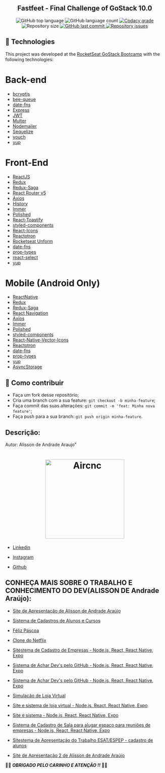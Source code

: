 <h2 align="center">
  Fastfeet - Final Challenge of GoStack 10.0
</h2>
<p align="center">
  <img alt="GitHub top language" src="https://img.shields.io/github/languages/top/alissonandrade2020/FastFeet.svg">

  <img alt="GitHub language count" src="https://img.shields.io/github/languages/count/alissonandrade2020/FastFeet.svg">

  <a href="https://www.codacy.com/app/alissonandrade2020/FastFeet?utm_source=github.com&amp;utm_medium=referral&amp;utm_content=alissonandrade2020/FastFeet&amp;utm_campaign=Badge_Grade">
    <img alt="Codacy grade" src="https://img.shields.io/codacy/grade/1b577a07dda843aba09f4bc55d1af8fc.svg">
  </a>

  <img alt="Repository size" src="https://img.shields.io/github/repo-size/alissonandrade2020/FastFeet.svg">
  <a href="https://github.com/alissonandrade2020/FastFeet/commits/master">
    <img alt="GitHub last commit" src="https://img.shields.io/github/last-commit/alissonandrade2020/FastFeet.svg">
  </a>

  <a href="https://github.com/alissonandrade2020/FastFeet/issues">
    <img alt="Repository issues" src="https://img.shields.io/github/issues/alissonandrade2020/FastFeet.svg">
  </a>
</p>

## :rocket: Technologies

This project was developed at the [RocketSeat GoStack Bootcamp](https://rocketseat.com.br/bootcamp) with the following technologies:

# Back-end

- [bcryptjs](https://github.com/dcodeIO/bcrypt.js)
- [bee-queue](https://github.com/bee-queue/bee-queue)
- [date-fns](https://date-fns.org/)
- [Express](https://expressjs.com/pt-br/)
- [JWT](https://github.com/auth0/node-jsonwebtoken)
- [Multer](https://github.com/expressjs/multer)
- [Nodemailer](https://nodemailer.com/about/)
- [Sequelize](https://sequelize.org/)
- [youch](https://github.com/poppinss/youch)
- [yup](https://github.com/jquense/yup)


# Front-End

-  [ReactJS](https://reactjs.org/)
-  [Redux](https://redux.js.org/)
-  [Redux-Saga](https://redux-saga.js.org/)
-  [React Router v5](https://github.com/ReactTraining/react-router)
-  [Axios](https://github.com/axios/axios)
-  [History](https://www.npmjs.com/package/history)
-  [Immer](https://github.com/immerjs/immer)
-  [Polished](https://polished.js.org/)
-  [React-Toastify](https://fkhadra.github.io/react-toastify/)
-  [styled-components](https://www.styled-components.com/)
-  [React-Icons](https://react-icons.netlify.com/)
-  [Reactotron](https://infinite.red/reactotron)
-  [Rocketseat Unform](https://github.com/Rocketseat/unform)
-  [date-fns](https://date-fns.org/)
-  [prop-types](https://github.com/facebook/prop-types)
-  [react-select](https://react-select.com/home)
-  [yup](https://github.com/jquense/yup)

# Mobile (Android Only)

-  [ReactNative](https://reactnative.dev/)
-  [Redux](https://redux.js.org/)
-  [Redux-Saga](https://redux-saga.js.org/)
-  [React Navigation](https://reactnavigation.org/)
-  [Axios](https://github.com/axios/axios)
-  [Immer](https://github.com/immerjs/immer)
-  [Polished](https://polished.js.org/)
-  [styled-components](https://www.styled-components.com/)
-  [React-Native-Vector-Icons](https://github.com/oblador/react-native-vector-icons)
-  [Reactotron](https://infinite.red/reactotron)
-  [date-fns](https://date-fns.org/)
-  [prop-types](https://github.com/facebook/prop-types)
-  [yup](https://github.com/jquense/yup)
-  [AsyncStorage](https://github.com/react-native-community/async-storage)

## 🤔 Como contribuir

- Faça um fork desse repositório;
- Cria uma branch com a sua feature: `git checkout -b minha-feature`;
- Faça commit das suas alterações: `git commit -m 'feat: Minha nova feature'`;
- Faça push para a sua branch: `git push origin minha-feature`.

## Descrição:

Autor: Alisson de Andrade Araujo"

<h1 align="center">
    <img alt="Aircnc" title="#delicinha" src="https://avatars3.githubusercontent.com/u/39311340?s=400&u=f8570819489cb64bb45dfbfb85f2a82f1b56d11f&v=4" width="250px" />
</h1>

 - [Linkedin](https://www.linkedin.com/in/alisson-de-andrade-ara%C3%BAjo-160224190/)

- [Instagram](https://www.instagram.com/alissonandradercc/)

- [Github](https://github.com/alissonandrade2020/)

## CONHEÇA MAIS SOBRE O TRABALHO E CONHECIMENTO DO DEV(ALISSON DE Andrade Araújo):

- [Site de Apresentação de Alisson de Andrade Araújo](http://alissondeandradearaujo.000webhostapp.com/)

 - [Sistema de Cadastros de Alunos e Cursos](https://alissonandradesistema.000webhostapp.com/)

 - [Féliz Páscoa](https://alissonandradesistema.000webhostapp.com/felizpascoa/)
 
  - [Clone do Netflix](https://alissonandradesistema.000webhostapp.com/netflixclone)

- [Sitestema de Cadastro de Empresas - Node.js, React, React Native, Expo](https://alissonandradesistema.000webhostapp.com/react/)

 - [Sistema de Achar Dev's pelo GitHub - Node.js, React, React Native, Expo](https://alissonandradesistema.000webhostapp.com/reactnative)

- [Sistema de Achar Dev's pelo GitHub - Node.js, React, React Native, Expo](https://alissonandradesistema.000webhostapp.com/reactnativetindev)

- [Simulação de Loja Virtual](https://alissonandradesistema.000webhostapp.com/temadark)
 
- [Site e sistema de loja virtual - Node.js, React, React Native, Expo](https://alissonandradesistema.000webhostapp.com/lojavirtual)

- [Site e sistema - Node.js, React, React Native, Expo](https://alissonandradesistema.000webhostapp.com/sistemas)

- [Sistema de Cadastro de Sala para alugar espaço para reuniões de empresas - Node.js, React, React Native, Expo](https://alissonandradesistema.000webhostapp.com/reactnativeaircnc)

- [Sitestema de Apresentação do Trabalho ESAT/ESPEP - cadastro de alunos](https://alissondeaaraujo.000webhostapp.com/index.html)

- [Site de Apresentação 2 de Alisson de Andrade Araújo](https://alissodeaaraujo.000webhostapp.com/index.html)


:vulcan_salute::vulcan_salute: ***OBRIGADO PELO CARINHO E ATENÇÃO !!***  :vulcan_salute::vulcan_salute:
